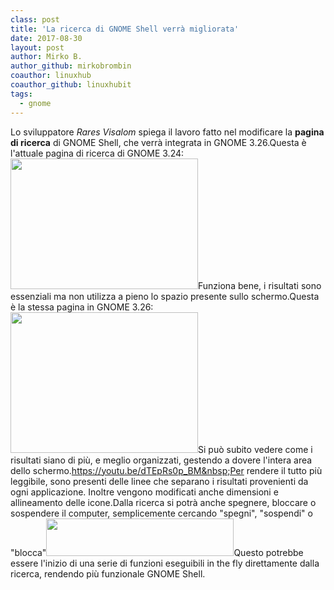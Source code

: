```yaml
---
class: post
title: 'La ricerca di GNOME Shell verrà migliorata'
date: 2017-08-30
layout: post
author: Mirko B.
author_github: mirkobrombin
coauthor: linuxhub
coauthor_github: linuxhubit
tags:
  - gnome
---
```

Lo sviluppatore <em>Rares Visalom</em> spiega il lavoro fatto nel modificare la <strong>pagina di ricerca</strong> di GNOME Shell, che verrà integrata in GNOME 3.26.<!--more-->Questa è l'attuale pagina di ricerca di GNOME 3.24:<img class="size-medium wp-image-1602 aligncenter size-full wp-image-114" src="https://linuxhub.it/wordpress/wp-content/uploads/2017/08/GNOME-Shell-Search-results-before-300x209.jpg" alt="" width="300" height="209" />Funziona bene, i risultati sono essenziali ma non utilizza a pieno lo spazio presente sullo schermo.Questa è la stessa pagina in GNOME 3.26:<img class="size-medium wp-image-1604 aligncenter size-full wp-image-115" src="https://linuxhub.it/wordpress/wp-content/uploads/2017/08/gnome-shell-search_results-after-300x225.jpg" alt="" width="300" height="225" />Si può subito vedere come i risultati siano di più, e meglio organizzati, gestendo a dovere l'intera area dello schermo.https://youtu.be/dTEpRs0p_BM&nbsp;Per rendere il tutto più leggibile, sono presenti delle linee che separano i risultati provenienti da ogni applicazione. Inoltre vengono modificati anche dimensioni e allineamento delle icone.Dalla ricerca si potrà anche spegnere, bloccare o sospendere il computer, semplicemente cercando "spegni", "sospendi" o "blocca"<img class="alignnone size-medium wp-image-1605 size-full wp-image-116" src="https://linuxhub.it/wordpress/wp-content/uploads/2017/08/gnome-shell-session-actions-300x60.jpg" alt="" width="300" height="60" />Questo potrebbe essere l'inizio di una serie di funzioni eseguibili in the fly direttamente dalla ricerca, rendendo più funzionale GNOME Shell.